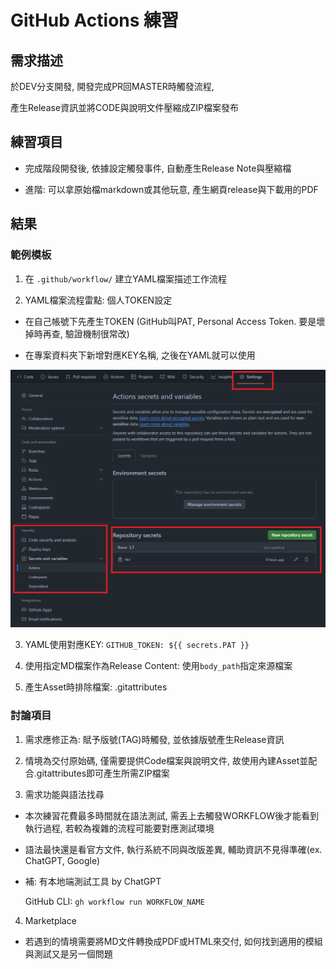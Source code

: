 # GitHub Actions 練習

## 需求描述

於DEV分支開發, 開發完成PR回MASTER時觸發流程, 

產生Release資訊並將CODE與說明文件壓縮成ZIP檔案發布

## 練習項目

- 完成階段開發後, 依據設定觸發事件, 自動產生Release Note與壓縮檔

- 進階: 可以拿原始檔markdown或其他玩意, 產生網頁release與下載用的PDF

## 結果

### 範例模板

1. 在 `.github/workflow/` 建立YAML檔案描述工作流程

2. YAML檔案流程雷點: 個人TOKEN設定

  - 在自己帳號下先產生TOKEN (GitHub叫PAT, Personal Access Token. 要是壞掉時再查, 驗證機制很常改)

  - 在專案資料夾下新增對應KEY名稱, 之後在YAML就可以使用

  ![KEY SETTING](./images/TOKEN.png)

3. YAML使用對應KEY: `GITHUB_TOKEN: ${{ secrets.PAT }}`

4. 使用指定MD檔案作為Release Content: 使用`body_path`指定來源檔案

5. 產生Asset時排除檔案: .gitattributes

### 討論項目

1. 需求應修正為: 賦予版號(TAG)時觸發, 並依據版號產生Release資訊

2. 情境為交付原始碼, 僅需要提供Code檔案與說明文件, 故使用內建Asset並配合.gitattributes即可產生所需ZIP檔案

3. 需求功能與語法找尋

  - 本次練習花費最多時間就在語法測試, 需丟上去觸發WORKFLOW後才能看到執行過程, 若較為複雜的流程可能要對應測試環境

  - 語法最快還是看官方文件, 執行系統不同與改版差異, 輔助資訊不見得準確(ex. ChatGPT, Google)

  - 補: 有本地端測試工具 by ChatGPT

    GitHub CLI: `gh workflow run WORKFLOW_NAME`

4. Marketplace

  - 若遇到的情境需要將MD文件轉換成PDF或HTML來交付, 如何找到適用的模組與測試又是另一個問題
